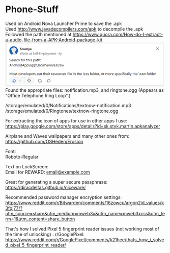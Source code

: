 # Phone-Stuff
Used on Android Nova Launcher Prime to save the .apk
\
Used http://www.javadecompilers.com/apk to decompile the .apk
\
Followed the path mentioned at https://www.quora.com/How-do-I-extract-a-audio-file-from-a-APK-Android-package-kit
\
<img width="499" alt="Answer" src="./Answer.png">
\
Found the appropriate files: notification.mp3, and ringtone.ogg (Appears as "Office Telephone Ring Loop".)

/storage/emulated/0/Notifications/textnow-notification.mp3
\
/storage/emulated/0/Ringtones/textnow-ringtone.ogg

For extracting the icon of apps for use in other apps I use:
\
https://play.google.com/store/apps/details?id=sk.styk.martin.apkanalyzer

Airplane and Waves wallpapers and many other ones from:
\
https://github.com/OSHeden/Erosion

Font:
\
Roboto-Regular

Text on LockScreen:
\
Email for REWARD:
email@example.com

Great for generating a super secure passphrase:
\
https://diracdeltas.github.io/niceware/

Recommended password manager encryption settings:
\
https://www.reddit.com/r/Bitwarden/comments/16zowcu/argon2id_values/k3fqj77/?utm_source=share&utm_medium=mweb3x&utm_name=mweb3xcss&utm_term=1&utm_content=share_button

That's how I solved Pixel 5 fingerprint reader issues (not working most of the time of unlocking) : r/GooglePixel:
\
https://www.reddit.com/r/GooglePixel/comments/k21hee/thats_how_i_solved_pixel_5_fingerprint_reader/
